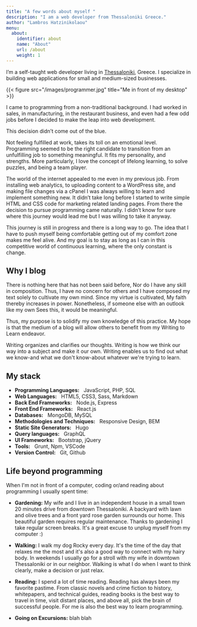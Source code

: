 ```yaml
---
title: "A few words about myself "
description: "I am a web developer from Thessaloniki Greece."
author: "Lambros Hatzinikolaou"
menu:
  about:
    identifier: about
    name: "About"
    url: /about
    weight: 1
---
```


I’m a self-taught web developer living in [Thessaloniki](https://en.wikipedia.org/wiki/Thessaloniki), Greece. I specialize in building web applications for small and medium-sized businesses.


{{< figure src="/images/programmer.jpg" title="Me in front of my desktop" >}}

I came to programming from a non-traditional background. I had worked in sales, in manufacturing, in the restaurant business, and even had a few odd jobs before I decided to make the leap into web development.

This decision didn’t come out of the blue. 

Not feeling fulfilled at work, takes its toll on an emotional level.
Programming seemed to be the right candidate to transition from an unfulfilling job to something meaningful. It fits my personality, and strengths.
More particularly, I love the concept of lifelong learning, to solve puzzles, and being a team player. 

The world of the internet appealed to me even in my previous job.
From installing web analytics, to uploading content to a WordPress site, and making file changes via a cPanel I was always willing to learn and implement something new. 
It didn’t take long before I started to write simple HTML and CSS code for marketing related landing pages. 
From there the decision to pursue programming came naturally.
I didn’t know for sure where this journey would lead me but I was willing to take it anyway.

This journey is still in progress and there is a long way to go.
The idea that I have to push myself being comfortable getting out of my comfort zone makes me feel alive. 
And my goal is to stay as long as I can in this competitive world of continuous learning, where the only constant is change.


## Why I blog
There is nothing here that has not been said before, Nor do I have any skill in composition. Thus, I have no concern for others and I have composed my text solely to cultivate my own mind. Since my virtue is cultivated, My faith thereby increases in power. Nonetheless, if someone else with an outlook like my own Sees this, it would be meaningful.  

Thus, my purpose is to solidify my own knowledge of this practice. My hope is that the medium of a blog will allow others to benefit from my Writing to Learn endeavor. 

Writing organizes and clarifies our thoughts. Writing is how we think our way into a subject and make it our own. Writing enables us to find out what we know-and what we don't know-about whatever we're trying to learn. 


## My stack
- __Programming Languages:__ &nbsp; JavaScript, PHP, SQL 
- __Web Languages:__ &nbsp; HTML5, CSS3, Sass, Markdown
- __Back End Frameworks:__ &nbsp; Node.js, Express
- __Front End Frameworks:__ &nbsp; React.js 
- __Databases:__ &nbsp; MongoDB, MySQL 
- __Methodologies and Techniques:__ &nbsp; Responsive Design, BEM
- __Static Site Generators:__ &nbsp; Hugo 
- __Query languages:__ &nbsp; GraphQL
- __UI Frameworks:__ &nbsp; Bootstrap, jQuery
- __Tools:__ &nbsp; Grunt, Npm, VSCode
- __Version Control:__ &nbsp; Git, Github


<!-- ## What others say about me
> We have worked with Lambros on several projects and he has always achieved great deliverables within the required time frame. 

  Some Client, eShop_Business


&nbsp; -->

## Life beyond programming
When I'm not in front of a computer, coding or/and reading about programming I usually spent time:

- __Gardening:__ My wife and I live in an independent house in a small town 20 minutes drive from downtown Thessaloniki. A backyard with lawn and olive trees and a front yard rose garden surrounds our home. This beautiful garden requires regular maintenance. Thanks to gardening I take regular screen breaks. It's a great excuse to unplug myself from my computer :) 

- __Walking:__ I walk my dog Rocky every day. It's the time of the day that relaxes me the most and it's also a good way to connect with my hairy body. In weekends I usually go for a stroll with my wife in downtown Thessaloniki or in our neighbor. Walking is what I do when I want to think clearly, make a decision or just relax. 

- __Reading:__ I spend a lot of time reading. Reading has always been my favorite pastime.
From classic  novels and crime fiction to history, whitepapers, and technical guides, reading books is the best way to travel in time, visit distant places, and above all, pick the brain of successful people.
For me is also the best way to learn programming. 

- __Going on Excursions:__ blah blah


    
    








